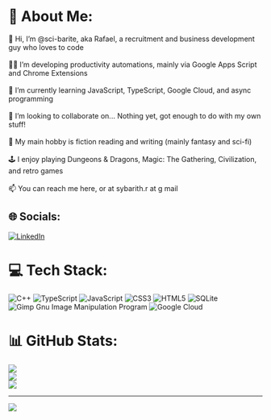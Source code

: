 # 💫 About Me:
👋 Hi, I’m @sci-barite, aka Rafael, a recruitment and business development guy who loves to code<br><br>👨‍💻 I’m developing productivity automations, mainly via Google Apps Script and Chrome Extensions<br><br>🌱 I’m currently learning JavaScript, TypeScript, Google Cloud, and async programming<br><br>💞️ I’m looking to collaborate on... Nothing yet, got enough to do with my own stuff!<br><br>📖 My main hobby is fiction reading and writing (mainly fantasy and sci-fi)<br><br>🕹️ I enjoy playing Dungeons & Dragons, Magic: The Gathering, Civilization, and retro games<br><br>📫 You can reach me here, or at sybarith.r at g mail


## 🌐 Socials:
[![LinkedIn](https://img.shields.io/badge/LinkedIn-%230077B5.svg?logo=linkedin&logoColor=white)](https://linkedin.com/in/rafael-romo-mulas) 

# 💻 Tech Stack:
![C++](https://img.shields.io/badge/c++-%2300599C.svg?style=for-the-badge&logo=c%2B%2B&logoColor=white) ![TypeScript](https://img.shields.io/badge/typescript-%23007ACC.svg?style=for-the-badge&logo=typescript&logoColor=white) ![JavaScript](https://img.shields.io/badge/javascript-%23323330.svg?style=for-the-badge&logo=javascript&logoColor=%23F7DF1E) ![CSS3](https://img.shields.io/badge/css3-%231572B6.svg?style=for-the-badge&logo=css3&logoColor=white) ![HTML5](https://img.shields.io/badge/html5-%23E34F26.svg?style=for-the-badge&logo=html5&logoColor=white) ![SQLite](https://img.shields.io/badge/sqlite-%2307405e.svg?style=for-the-badge&logo=sqlite&logoColor=white) ![Gimp Gnu Image Manipulation Program](https://img.shields.io/badge/Gimp-657D8B?style=for-the-badge&logo=gimp&logoColor=FFFFFF) ![Google Cloud](https://img.shields.io/badge/Google%20Cloud-%234285F4.svg?style=for-the-badge&logo=google-cloud&logoColor=white)
# 📊 GitHub Stats:
![](https://github-readme-stats.vercel.app/api?username=sci-barite&theme=tokyonight&hide_border=true&include_all_commits=false&count_private=true)<br/>
![](https://github-readme-streak-stats.herokuapp.com/?user=sci-barite&theme=tokyonight&hide_border=true)<br/>
![](https://github-readme-stats.vercel.app/api/top-langs/?username=sci-barite&theme=tokyonight&hide_border=true&include_all_commits=false&count_private=true&layout=compact)

---
[![](https://visitcount.itsvg.in/api?id=sci-barite&icon=0&color=0)](https://visitcount.itsvg.in)
